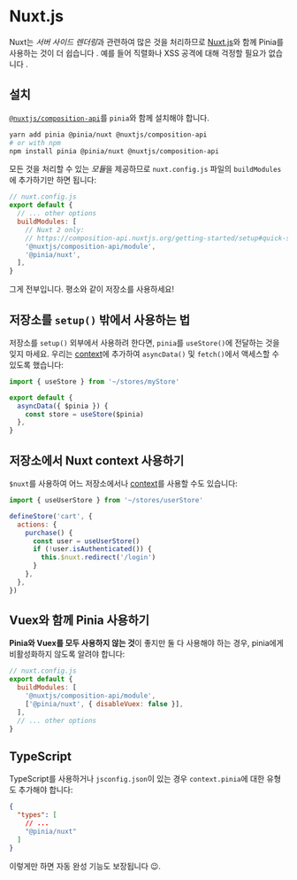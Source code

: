 # Nuxt.js

Nuxt는 *서버 사이드 렌더링*과 관련하여 많은 것을 처리하므로 [Nuxt.js](https://nuxtjs.org/)와 함께 Pinia를 사용하는 것이 더 쉽습니다 . 예를 들어 직렬화나 XSS 공격에 대해 걱정할 필요가 없습니다 .

## 설치

[`@nuxtjs/composition-api`](https://composition-api.nuxtjs.org/)를 `pinia`와 함께 설치해야 합니다.

```bash
yarn add pinia @pinia/nuxt @nuxtjs/composition-api
# or with npm
npm install pinia @pinia/nuxt @nuxtjs/composition-api
```

모든 것을 처리할 수 있는 *모듈*을 제공하므로 `nuxt.config.js` 파일의 `buildModules`에 추가하기만 하면 됩니다:

```js
// nuxt.config.js
export default {
  // ... other options
  buildModules: [
    // Nuxt 2 only:
    // https://composition-api.nuxtjs.org/getting-started/setup#quick-start
    '@nuxtjs/composition-api/module',
    '@pinia/nuxt',
  ],
}
```

그게 전부입니다. 평소와 같이 저장소를 사용하세요!

## 저장소를 `setup()` 밖에서 사용하는 법

저장소를 `setup()` 외부에서 사용하려 한다면, `pinia`를 `useStore()`에 전달하는 것을 잊지 마세요. 우리는 [context](https://nuxtjs.org/docs/2.x/internals-glossary/context)에 추가하여 `asyncData()` 및 `fetch()`에서 액세스할 수 있도록 했습니다:

```js
import { useStore } from '~/stores/myStore'

export default {
  asyncData({ $pinia }) {
    const store = useStore($pinia)
  },
}
```

## 저장소에서 Nuxt context 사용하기

`$nuxt`를 사용하여 어느 저장소에서나 [context](https://nuxtjs.org/docs/2.x/internals-glossary/context)를 사용할 수도 있습니다:

```js
import { useUserStore } from '~/stores/userStore'

defineStore('cart', {
  actions: {
    purchase() {
      const user = useUserStore()
      if (!user.isAuthenticated()) {
        this.$nuxt.redirect('/login')
      }
    },
  },
})
```

## Vuex와 함께 Pinia 사용하기

**Pinia와 Vuex를 모두 사용하지 않는 것**이 좋지만 둘 다 사용해야 하는 경우, pinia에게 비활성화하지 않도록 알려야 합니다:

```js
// nuxt.config.js
export default {
  buildModules: [
    '@nuxtjs/composition-api/module',
    ['@pinia/nuxt', { disableVuex: false }],
  ],
  // ... other options
}
```

## TypeScript

TypeScript를 사용하거나 `jsconfig.json`이 있는 경우 `context.pinia`에 대한 유형도 추가해야 합니다:

```json
{
  "types": [
    // ...
    "@pinia/nuxt"
  ]
}
```

이렇게만 하면 자동 완성 기능도 보장됩니다 😉.
